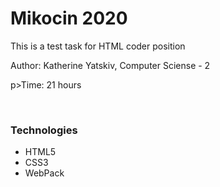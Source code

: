 # Mikocin 2020
<p> This is a test task for HTML coder position</p>
<p> Author: Katherine Yatskiv, Computer Sciense - 2 </p>
p>Time: 21 hours</p>
</br>
<p> <h3> Technologies </h3>
<ul>
<li> HTML5 </li>
<li> CSS3 </li>
<li> WebPack </li>
</ul>
</p>

